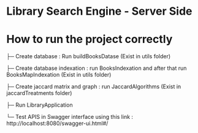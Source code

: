 # Library Search Engine - Server Side


# How to run the project correctly

├─ Create database : Run buildBooksDatase (Exist in utils folder)

├─ Create database indexation : run BooksIndexation and after that run BooksMapIndexation (Exist in utils folder)

├─ Create jaccard matrix and graph : run JaccardAlgorithms (Exist in jaccardTreatments folder)

├─ Run LibraryApplication

└─ Test APIS in Swagger interface using this link : http://localhost:8080/swagger-ui.html#/